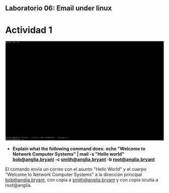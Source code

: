 ## Laboratorio 06: Email under linux 

# Actividad 1
![](https://github.com/Sperper/DespliegueDeAplicacionesWeb/blob/master/Imagenes/Ejercicio_6.1.png?raw=true)

- **Explain what the following command does:**
**echo "Welcome to Network Computer Systems" | mail -s "Hello world" bob@anglia.bryant -c smith@anglia.bryant -b root@anglia.bryant**

El comando envía un correo con el asunto "Hello World" y el cuerpo "Welcome to Network Computer Systems" a la dirección principal bob@anglia.bryant, con copia a smith@anglia.bryant y con copia oculta a root@anglia.